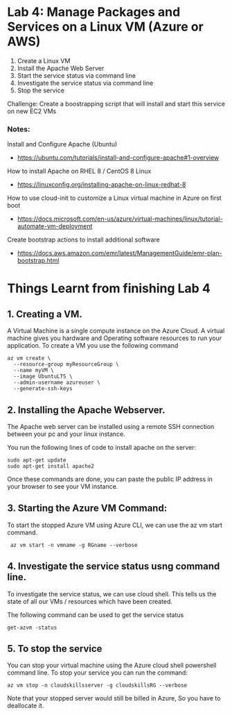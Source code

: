 # Lab 4: Manage Packages and Services on a Linux VM (Azure or AWS)

1. Create a Linux VM
2. Install the Apache Web Server
3. Start the service status via command line
4. Investigate the service status via command line
5. Stop the service 

Challenge: Create a boostrapping script that will install and start this service on new EC2 VMs

### Notes:

Install and Configure Apache (Ubuntu)
* https://ubuntu.com/tutorials/install-and-configure-apache#1-overview

How to install Apache on RHEL 8 / CentOS 8 Linux
* https://linuxconfig.org/installing-apache-on-linux-redhat-8

How to use cloud-init to customize a Linux virtual machine in Azure on first boot
* https://docs.microsoft.com/en-us/azure/virtual-machines/linux/tutorial-automate-vm-deployment

Create bootstrap actions to install additional software
* https://docs.aws.amazon.com/emr/latest/ManagementGuide/emr-plan-bootstrap.html


# Things Learnt from finishing Lab 4

## 1. Creating a VM.
A Virtual Machine is a single compute instance on the Azure Cloud. A virtual machine gives you hardware and Operating software resources to run your application.
To create a VM you use the following command

```
az vm create \
  --resource-group myResourceGroup \
  --name myVM \
  --image UbuntuLTS \
  --admin-username azureuser \
  --generate-ssh-keys
```

## 2. Installing the Apache Webserver.
The Apache web server can be installed using a remote SSH connection between your pc and your linux instance.

You run the following lines of code to install apache on the server:
```
sudo apt-get update
sudo apt-get install apache2
```
Once these commands are done, you can paste the public IP address in your browser to see your VM instance.

## 3. Starting the Azure VM Command:
To start the stopped Azure VM using Azure CLI, we can use the az vm start command. 

```
 az vm start -n vmname -g RGname --verbose
```

## 4. Investigate the service status usng command line.

To investigate the service status, we can use cloud shell. This tells us the state of all our VMs / resources which have been created.

The following command can be used to get the service status

```
get-azvm -status

```

## 5. To stop the service
You can stop your virtual machine using the Azure cloud shell powershell command line. To stop your service you can run the command:

```
az vm stop -n cloudskillsserver -g cloudskillsRG --verbose
```

Note that your stopped server would still be billed in Azure, So you have to deallocate it.


